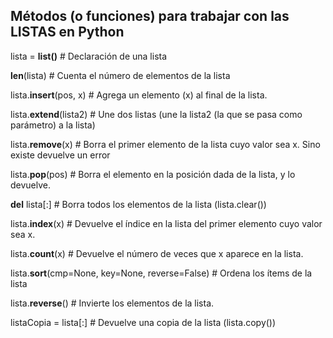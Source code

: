 ##  Métodos (o funciones) para trabajar con las LISTAS en Python


lista = **list()** 		 # Declaración de una lista



**len**(lista) 		# Cuenta el número de elementos de la lista


lista.**insert**(pos, x)    # Agrega un elemento (x) al final de la lista.


lista.**extend**(lista2)    # Une dos listas (une la lista2 (la que se pasa como parámetro) a la lista)


lista.**remove**(x)		 # Borra el primer elemento de la lista cuyo valor sea x. Sino existe devuelve un error


lista.**pop**(pos)		 # Borra el elemento en la posición dada de la lista, y lo devuelve.


**del** lista[:]		 # Borra todos los elementos de la lista (lista.clear())


lista.**index**(x)		 # Devuelve el índice en la lista del primer elemento cuyo valor sea x.


lista.**count**(x) 		 # Devuelve el número de veces que x aparece en la lista.


lista.**sort**(cmp=None, key=None, reverse=False) # Ordena los ítems de la lista


lista.**reverse**()		 # Invierte los elementos de la lista.


listaCopia = lista[:] # Devuelve una copia de la lista (lista.copy())

